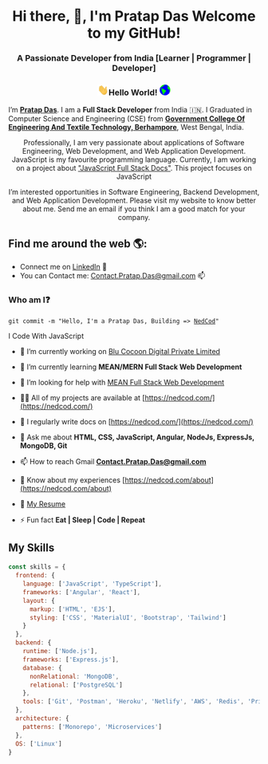 <h1 align="center">Hi there, 👋, I'm Pratap Das Welcome to my GitHub!</h1>
<h3 align="center">A Passionate Developer from India [Learner | Programmer | Developer] </h3>

### <p align = "center"> <img src="https://github.com/DevDasPratap/DevDasPratap/blob/main/Hi.gif" width="22px" height="22px">Hello World!&nbsp;<img src="https://github.com/DevDasPratap/DevDasPratap/blob/main/Earth.gif" width="22px" height="22px"></p>

<!-- <p align = "center"><img src="https://github.com/DevDasPratap/DevDasPratap/blob/main/hello.gif" max-width="200px" max-height="150px"/></p> -->

I’m <b>[Pratap Das](https://nedcod.com/about)</b>. I am a <b>Full Stack Developer</b> from India :india:. I Graduated in Computer Science and Engineering (CSE) from <b>[Government College Of Engineering And Textile Technology, Berhampore](http://gcettb.ac.in/)</b>, West Bengal, India.

<p align="center">Professionally, I am very passionate about applications of Software Engineering, Web Development, and Web Application Development. JavaScript is my favourite programming language. Currently, I am working on a project about <a href = "https://nedcod.com/">"JavaScript Full Stack Docs"</a>. This project focuses on JavaScript</p>

<p align="center">I’m interested opportunities in Software Engineering, Backend Development, and Web Application Development. Please visit my website to know better about me. Send me an email if you think I am a good match for your company. <br>

  <!--
<h4 align="center">I am just a learner and will be always, learn too many things. Can't mention them all here. Whatever looks cool to me and can help the society, you will find me.</h4>
</p>



I'm a software Developer and tech enthusiast who is passionate about creating technology to elevate people 
and building a community Where sharing of knowledge is very easy. I mostly prefer Javascript (till now 😊) as a Programming Language. 
I enjoy working with Nodejs, REST APIs, ,MongoDB and much more.

-->

## Find me around the web 🌎:
- Connect me on <a href="https://www.linkedin.com/in/DevDasPratap/">LinkedIn</a> 💼
- You can Contact me: Contact.Pratap.Das@gmail.com 📫


### Who am I:question: 
<code>git commit -m "Hello, I'm a Pratap Das, Building => [NedCod](https://nedcod.com/)"</code>

I Code With JavaScript

- 🔭 I’m currently working on [Blu Cocoon Digital Private Limited](#)

- 🌱 I’m currently learning **MEAN/MERN Full Stack Web Development**

- 🤝 I’m looking for help with [MEAN Full Stack Web Development](#)

- 👨‍💻 All of my projects are available at [https://nedcod.com/](https://nedcod.com/)

- 📝 I regularly write docs on [https://nedcod.com/](https://nedcod.com/)

- 💬 Ask me about **HTML, CSS, JavaScript, Angular, NodeJs, ExpressJs, MongoDB, Git**

- 📫 How to reach Gmail **Contact.Pratap.Das@gmail.com**

- 📄 Know about my experiences [https://nedcod.com/about](https://nedcod.com/about)
- 📝 <a href="https://devdaspratap.github.io/resume/" target="_blank">My Resume</a>

- ⚡ Fun fact **Eat | Sleep | Code | Repeat**

## My Skills
```js
const skills = {
  frontend: {
    language: ['JavaScript', 'TypeScript'],
    frameworks: ['Angular', 'React'],
    layout: {
      markup: ['HTML', 'EJS'],
      styling: ['CSS', 'MaterialUI', 'Bootstrap', 'Tailwind']
    }
  },
  backend: {
    runtime: ['Node.js'],
    frameworks: ['Express.js'],
    database: {
      nonRelational: 'MongoDB',
      relational: ['PostgreSQL']
    },
    tools: ['Git', 'Postman', 'Heroku', 'Netlify', 'AWS', 'Redis', 'Prisma']
  },
  architecture: {
    patterns: ['Monorepo', 'Microservices']
  },
  OS: ['Linux']
}
```
